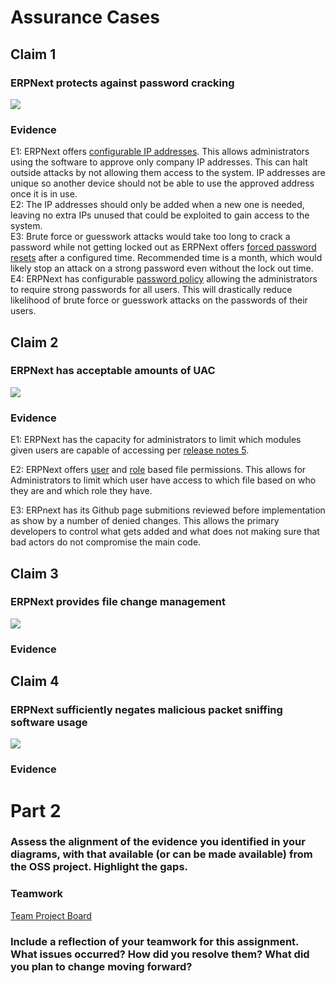 # Assurance Cases
## Claim 1
### ERPNext protects against password cracking
![](https://github.com/eeiler/Team-8-ERPNext/blob/master/Assurance%20Cases/Assurance%20Case_%20Password%20Cracking.png)  
### Evidence
E1: ERPNext offers [configurable IP addresses](https://docs.erpnext.com/docs/user/manual/en/setting-up/users-and-permissions/adding-users#28-security-settings). This allows administrators using the software to approve only company IP addresses. This can halt outside attacks by not allowing them access to the system. IP addresses are unique so another device should not be able to use the approved address once it is in use.  
E2: The IP addresses should only be added when a new one is needed, leaving no extra IPs unused that could be exploited to gain access to the system.  
E3: Brute force or guesswork attacks would take too long to crack a password while not getting locked out as ERPNext offers [forced password resets](https://docs.erpnext.com/docs/user/manual/en/setting-up/settings/system-settings#16-password) after a configured time. Recommended time is a month, which would likely stop an attack on a strong password even without the lock out time.  
E4: ERPNext has configurable [password policy](https://docs.erpnext.com/docs/user/manual/en/setting-up/settings/system-settings#16-password) allowing the administrators to require strong passwords for all users. This will drastically reduce likelihood of brute force or guesswork attacks on the passwords of their users.  
## Claim 2
### ERPNext has acceptable amounts of UAC
![](https://github.com/eeiler/Team-8-ERPNext/blob/master/Assurance%20Cases/UAC%20case1.png)  
### Evidence
E1: ERPNext has the capacity for administrators to limit which modules given users are capable of accessing per [release notes 5](https://github.com/frappe/erpnext/wiki/Version-5-Release-Notes).

E2: ERPNext offers [user](https://docs.erpnext.com/docs/user/manual/en/setting-up/users-and-permissions/user-permissions) and [role](https://docs.erpnext.com/docs/user/manual/en/setting-up/users-and-permissions/role-based-permissions) based file permissions. This allows for Administrators to limit which user have access to which file based on who they are and which role they have.

E3: ERPnext has its Github page submitions reviewed before implementation as show by a number of denied changes. This allows the primary developers to control what gets added and what does not making sure that bad actors do not compromise the main code.
## Claim 3
### ERPNext provides file change management
![](https://github.com/eeiler/Team-8-ERPNext/blob/master/Assurance%20Cases/change%20management%20case.png)  
### Evidence
## Claim 4
### ERPNext sufficiently negates malicious packet sniffing software usage
![](https://github.com/eeiler/Team-8-ERPNext/blob/master/Assurance%20Cases/Assurance%20Case%20-%20Packet%20Sniffing.PNG)  
### Evidence
# Part 2
### Assess the alignment of the evidence you identified in your diagrams, with that available (or can be made available) from the OSS project. Highlight the gaps.
### Teamwork
[Team Project Board](https://github.com/eeiler/Team-8-ERPNext/projects/3)
### Include a reflection of your teamwork for this assignment. What issues occurred? How did you resolve them? What did you plan to change moving forward? 
